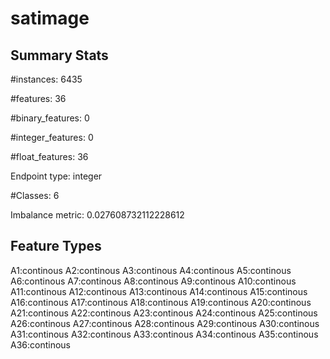 # satimage

## Summary Stats

#instances: 6435

#features: 36

  #binary_features: 0

  #integer_features: 0

  #float_features: 36

Endpoint type: integer

#Classes: 6

Imbalance metric: 0.027608732112228612

## Feature Types

 A1:continous
A2:continous
A3:continous
A4:continous
A5:continous
A6:continous
A7:continous
A8:continous
A9:continous
A10:continous
A11:continous
A12:continous
A13:continous
A14:continous
A15:continous
A16:continous
A17:continous
A18:continous
A19:continous
A20:continous
A21:continous
A22:continous
A23:continous
A24:continous
A25:continous
A26:continous
A27:continous
A28:continous
A29:continous
A30:continous
A31:continous
A32:continous
A33:continous
A34:continous
A35:continous
A36:continous

